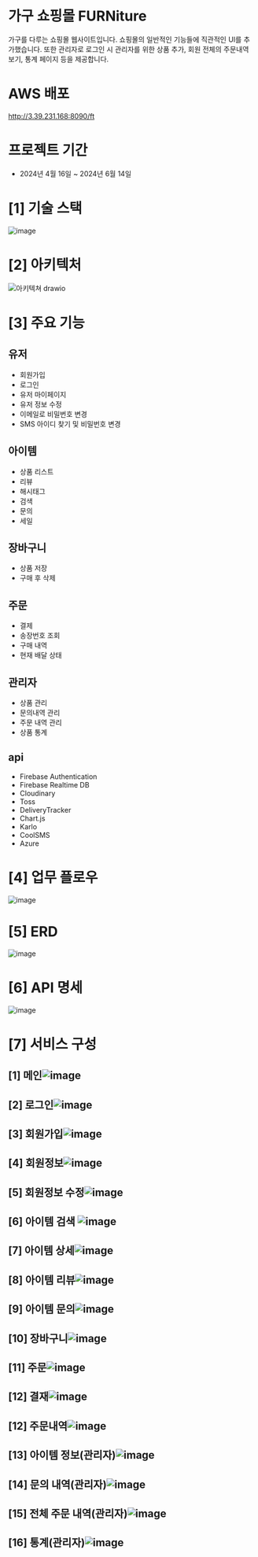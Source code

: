# 가구 쇼핑몰 FURNiture
가구를 다루는 쇼핑몰 웹사이트입니다. 쇼핑몰의 일반적인 기능들에 직관적인 UI를 추가했습니다.
또한 관리자로 로그인 시 관리자를 위한 상품 추가, 회원 전체의 주문내역 보기, 통계 페이지 등을 제공합니다.

# AWS 배포
http://3.39.231.168:8090/ft

# 프로젝트 기간
- 2024년 4월 16일 ~ 2024년 6월 14일

# [1] 기술 스택
![image](https://github.com/Ape07Park/Final-project-24.05-integralation/assets/132667775/5b77c38a-1026-4411-a1e4-659baab2391e)

# [2] 아키텍처
![아키텍쳐 drawio](https://github.com/Ape07Park/Human-Final-Project/assets/132667775/fd9907ed-339a-4555-9032-c205fa787aca)

# [3] 주요 기능
## 유저
- 회원가입
- 로그인
- 유저 마이페이지
- 유저 정보 수정
- 이메일로 비밀번호 변경
- SMS 아이디 찾기 및 비밀번호 변경

## 아이템
- 상품 리스트
- 리뷰
- 해시태그
- 검색
- 문의
- 세일

## 장바구니
- 상품 저장
- 구매 후 삭제

## 주문
- 결제
- 송장번호 조회
- 구매 내역
- 현재 배달 상태
  
## 관리자
- 상품 관리
- 문의내역 관리
- 주문 내역 관리
- 상품 통계

## api
- Firebase Authentication
- Firebase Realtime DB
- Cloudinary
- Toss
- DeliveryTracker
- Chart.js
- Karlo
- CoolSMS
- Azure

# [4] 업무 플로우
![image](https://github.com/Ape07Park/Final-project-24.05-integralation/assets/132667775/56fda504-e0bf-4460-bc2c-1721d16251a0)

# [5] ERD
![image](https://github.com/Ape07Park/Final-project-24.05-integralation/assets/132667775/1acb14e4-d903-44ff-9902-b30729a0a6ce)

# [6] API 명세
![image](https://github.com/Ape07Park/Final-project-24.05-integralation/assets/132667775/3a5ba29d-a5d8-4643-9bef-6842265f0861)

# [7] 서비스 구성
## [1] 메인![image](https://github.com/Ape07Park/Final-project-24.05-integralation/assets/132667775/cef4c586-bb21-4fd9-ac71-f3ec1e1889ee)

## [2] 로그인![image](https://github.com/Ape07Park/Final-project-24.05-integralation/assets/132667775/91ddb2eb-a178-45bc-bf64-87185a219a79)

## [3] 회원가입![image](https://github.com/Ape07Park/Final-project-24.05-integralation/assets/132667775/cd84c275-dca3-42fa-b113-e7758887eecc)

## [4] 회원정보![image](https://github.com/Ape07Park/Final-project-24.05-integralation/assets/132667775/782563ef-7db7-495a-8111-96400f32e900)

## [5] 회원정보 수정![image](https://github.com/Ape07Park/Final-project-24.05-integralation/assets/132667775/65902505-9ee6-4c7f-978f-b5806efb5235)

## [6] 아이템 검색 ![image](https://github.com/Ape07Park/Final-project-24.05-integralation/assets/132667775/151fd74f-438e-454c-acf4-b25c796ca94c)

## [7] 아이템 상세![image](https://github.com/Ape07Park/Final-project-24.05-integralation/assets/132667775/696c7589-d2a8-42e4-af03-e13360904132)

## [8] 아이템 리뷰![image](https://github.com/Ape07Park/Final-project-24.05-integralation/assets/132667775/335d699d-c03a-43a6-8ba9-89f282658536)

## [9] 아이템 문의![image](https://github.com/Ape07Park/Final-project-24.05-integralation/assets/132667775/4951ec35-07e9-4519-982c-1b932a7c39a9)

## [10] 장바구니![image](https://github.com/Ape07Park/Final-project-24.05-integralation/assets/132667775/a63801af-51e0-4fa6-ae77-08238b58714b)

## [11] 주문![image](https://github.com/Ape07Park/Final-project-24.05-integralation/assets/132667775/290f05a2-42b4-4367-a36a-df31e5e236dc)

## [12] 결재![image](https://github.com/Ape07Park/Final-project-24.05-integralation/assets/132667775/96db6560-8e11-4ec0-8b79-729abfeccdb5)

## [12] 주문내역![image](https://github.com/Ape07Park/Final-project-24.05-integralation/assets/132667775/74912a80-fb41-4922-8fa7-7ce305b7b5ee)


## [13] 아이템 정보(관리자)![image](https://github.com/Ape07Park/Final-project-24.05-integralation/assets/132667775/cdf30b48-a3c6-47b0-a61f-ffa2c2f24f8f)


## [14] 문의 내역(관리자)![image](https://github.com/Ape07Park/Final-project-24.05-integralation/assets/132667775/a9f3e171-849e-4229-aa28-dfce967c7ec8)


## [15] 전체 주문 내역(관리자)![image](https://github.com/Ape07Park/Final-project-24.05-integralation/assets/132667775/06182462-31eb-4925-b5ac-02d84ed52a01)


## [16] 통계(관리자)![image](https://github.com/Ape07Park/Final-project-24.05-integralation/assets/132667775/7d210218-f211-41c0-907b-46da6030a680)






